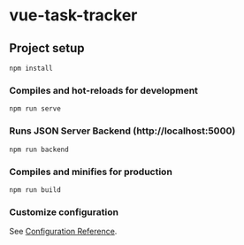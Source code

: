 # vue-task-tracker

## Project setup
```
npm install
```

### Compiles and hot-reloads for development
```
npm run serve
```

### Runs JSON Server Backend (http://localhost:5000)
```
npm run backend
```

### Compiles and minifies for production
```
npm run build
```

### Customize configuration
See [Configuration Reference](https://cli.vuejs.org/config/).
